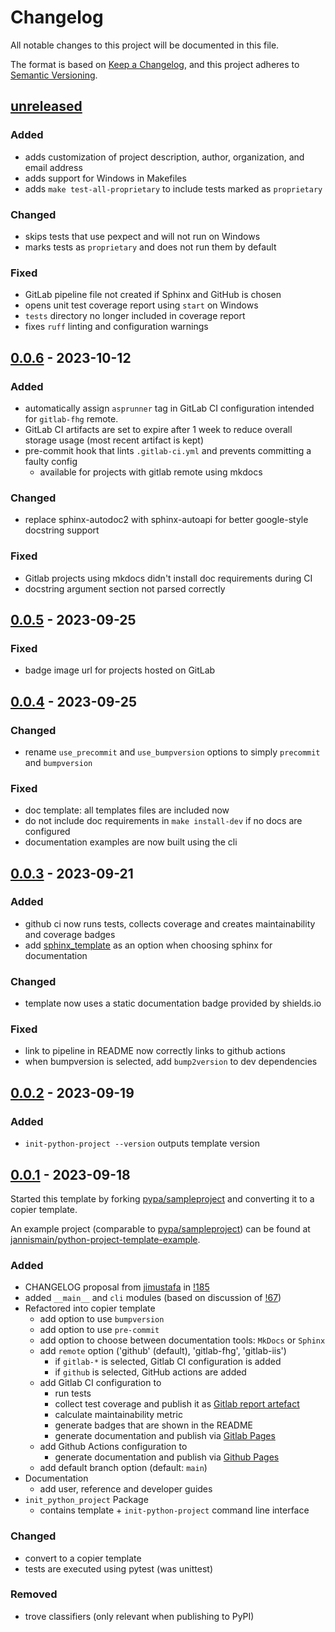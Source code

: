 # Changelog

All notable changes to this project will be documented in this file.

The format is based on [Keep a Changelog](https://keepachangelog.com/en/1.1.0/),
and this project adheres to [Semantic Versioning](https://semver.org/spec/v2.0.0.html).

## [unreleased]

### Added

- adds customization of project description, author, organization, and email address
- adds support for Windows in Makefiles
- adds `make test-all-proprietary` to include tests marked as `proprietary`

### Changed

- skips tests that use pexpect and will not run on Windows
- marks tests as `proprietary` and does not run them by default

### Fixed

- GitLab pipeline file not created if Sphinx and GitHub is chosen
- opens unit test coverage report using `start` on Windows
- `tests` directory no longer included in coverage report
- fixes `ruff` linting and configuration warnings

## [0.0.6] - 2023-10-12

### Added

- automatically assign `asprunner` tag in GitLab CI configuration intended for `gitlab-fhg` remote.
- GitLab CI artifacts are set to expire after 1 week to reduce overall storage usage (most recent artifact is kept)
- pre-commit hook that lints `.gitlab-ci.yml` and prevents committing a faulty config
    - available for projects with gitlab remote using mkdocs

### Changed

- replace sphinx-autodoc2 with sphinx-autoapi for better google-style docstring support

### Fixed

- Gitlab projects using mkdocs didn't install doc requirements during CI
- docstring argument section not parsed correctly

## [0.0.5] - 2023-09-25

### Fixed

- badge image url for projects hosted on GitLab

## [0.0.4] - 2023-09-25

### Changed

- rename `use_precommit` and `use_bumpversion` options to simply `precommit` and `bumpversion`

### Fixed

- doc template: all templates files are included now
- do not include doc requirements in `make install-dev` if no docs are configured
- documentation examples are now built using the cli

## [0.0.3] - 2023-09-21

### Added

- github ci now runs tests, collects coverage and creates maintainability and coverage badges
- add [sphinx_template](https://git01.iis.fhg.de/sch/sphinx_template/) as an option when choosing sphinx for documentation

### Changed

- template now uses a static documentation badge provided by shields.io

### Fixed

- link to pipeline in README now correctly links to github actions
- when bumpversion is selected, add `bump2version` to dev dependencies

## [0.0.2] - 2023-09-19

### Added

- `init-python-project --version` outputs template version

## [0.0.1] - 2023-09-18

Started this template by forking [pypa/sampleproject] and converting it to a copier template.

An example project (comparable to [pypa/sampleproject]) can be found at [jannismain/python-project-template-example].

### Added

- CHANGELOG proposal from [jimustafa](https://github.com/jimustafa) in [!185](https://github.com/pypa/sampleproject/pull/185)
- added `__main__` and `cli` modules (based on discussion of [!67](https://github.com/pypa/sampleproject/pull/67))
- Refactored into copier template
    - add option to use `bumpversion`
    - add option to use `pre-commit`
    - add option to choose between documentation tools: `MkDocs` or `Sphinx`
    - add `remote` option ('github' (default), 'gitlab-fhg', 'gitlab-iis')
        - if `gitlab-*` is selected, Gitlab CI configuration is added
        - if `github` is selected, GitHub actions are added
    - add Gitlab CI configuration to
        - run tests
        - collect test coverage and publish it as [Gitlab report artefact](https://docs.gitlab.com/ee/ci/yaml/artifacts_reports.html#artifactsreportscoverage_report)
        - calculate maintainability metric
        - generate badges that are shown in the README
        - generate documentation and publish via [Gitlab Pages](https://docs.gitlab.com/ee/user/project/pages/)
    - add Github Actions configuration to
        - generate documentation and publish via [Github Pages](https://pages.github.com/)
    - add default branch option (default: `main`)
- Documentation
    - add user, reference and developer guides
- `init_python_project` Package
    - contains template + `init-python-project` command line interface

### Changed

- convert to a copier template
- tests are executed using pytest (was unittest)

### Removed

- trove classifiers (only relevant when publishing to PyPI)

[unreleased]: https://github.com/jannismain/python-project-template/compare/v0.0.6...HEAD
[0.0.6]: https://github.com/jannismain/python-project-template/compare/0.0.5...0.0.6
[0.0.5]: https://github.com/jannismain/python-project-template/compare/0.0.4...0.0.5
[0.0.4]: https://github.com/jannismain/python-project-template/compare/0.0.3...0.0.4
[0.0.3]: https://github.com/jannismain/python-project-template/compare/0.0.2...0.0.3
[0.0.2]: https://github.com/jannismain/python-project-template/compare/0.0.1...0.0.2
[0.0.1]: https://github.com/jannismain/python-project-template/releases/tag/0.0.1
[pypa/sampleproject]: https://github.com/pypa/sampleproject
[jannismain/python-project-template-example]: https://github.com/jannismain/python-project-template-example
